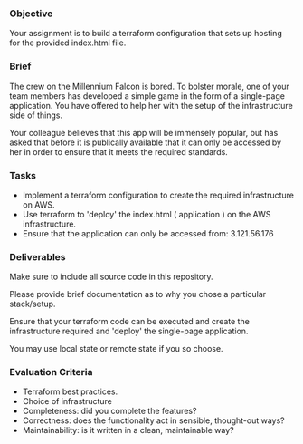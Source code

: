 ### Objective

Your assignment is to build a terraform configuration that sets up hosting
for the provided index.html file.

### Brief

The crew on the Millennium Falcon is bored. To bolster morale, one of your team members has developed a simple game in the form of a single-page application. You have offered to help her with the setup of the infrastructure side of things.

Your colleague believes that this app will be immensely popular, but has asked that
before it is publically available that it can only be accessed by her in order
to ensure that it meets the required standards.

### Tasks

-   Implement a terraform configuration to create the required infrastructure on AWS.
-   Use terraform to 'deploy' the index.html ( application ) on the AWS infrastructure.
-   Ensure that the application can only be accessed from: 3.121.56.176

### Deliverables

Make sure to include all source code in this repository.

Please provide brief documentation as to why you chose a particular stack/setup.

Ensure that your terraform code can be executed and create the infrastructure
required and 'deploy' the single-page application.

You may use local state or remote state if you so choose.

### Evaluation Criteria

-   Terraform best practices.
-   Choice of infrastructure
-   Completeness: did you complete the features?
-   Correctness: does the functionality act in sensible, thought-out ways?
-   Maintainability: is it written in a clean, maintainable way?
